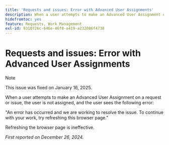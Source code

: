 ```yaml
---
title: 'Requests and issues: Error with Advanced User Assignments'
description: When a user attempts to make an Advanced User Assignment on a request or issue, the user is not assigned, and the user sees an error.
hidefromtoc: yes
feature: Requests, Work Management
exl-id: 9310726c-646e-46f0-a419-a232086f4738
---
```

# Requests and issues: Error with Advanced User Assignments

>[!NOTE]
>
>This issue was fixed on January 16, 2025.

When a user attempts to make an Advanced User Assignment on a request or issue, the user is not assigned, and the user sees the following error:

"An error has occurred and we are working to resolve the issue. To continue with your work, try refreshing this browser page."

Refreshing the browser page is ineffective.

_First reported on December 26, 2024._
